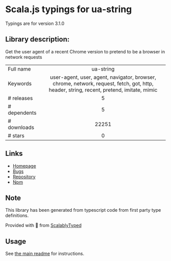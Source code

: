 
# Scala.js typings for ua-string

Typings are for version 3.1.0

## Library description:
Get the user agent of a recent Chrome version to pretend to be a browser in network requests

|                    |                 |
| ------------------ | :-------------: |
| Full name          | ua-string |
| Keywords           | user-agent, user, agent, navigator, browser, chrome, network, request, fetch, got, http, header, string, recent, pretend, imitate, mimic |
| # releases         | 5 |
| # dependents       | 5 |
| # downloads        | 22251 |
| # stars            | 0 |

## Links
- [Homepage](https://github.com/sindresorhus/ua-string#readme)
- [Bugs](https://github.com/sindresorhus/ua-string/issues)
- [Repository](https://github.com/sindresorhus/ua-string)
- [Npm](https://www.npmjs.com/package/ua-string)
    


## Note
This library has been generated from typescript code from first party type definitions.

Provided with :purple_heart: from [ScalablyTyped](https://github.com/oyvindberg/ScalablyTyped)

## Usage
See [the main readme](../../readme.md) for instructions.


